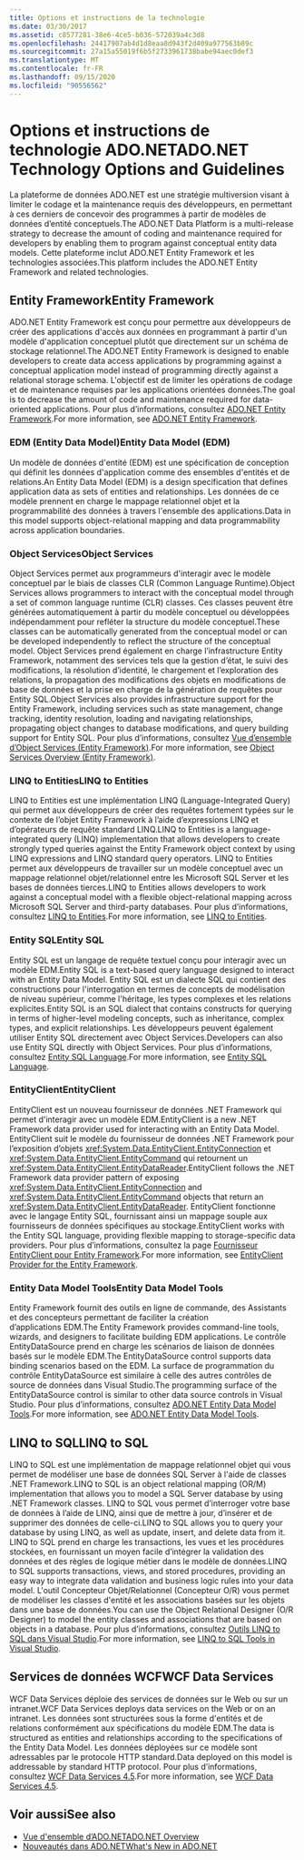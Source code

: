 ```yaml
---
title: Options et instructions de la technologie
ms.date: 03/30/2017
ms.assetid: c8577281-38e6-4ce5-b036-572039a4c3d8
ms.openlocfilehash: 24417907ab4d1d8eaa8d943f2d409a977563b89c
ms.sourcegitcommit: 27a15a55019f6b5f2733961738babe94aec0def3
ms.translationtype: MT
ms.contentlocale: fr-FR
ms.lasthandoff: 09/15/2020
ms.locfileid: "90556562"
---
```

# <a name="adonet-technology-options-and-guidelines"></a><span data-ttu-id="ea95b-102">Options et instructions de technologie ADO.NET</span><span class="sxs-lookup"><span data-stu-id="ea95b-102">ADO.NET Technology Options and Guidelines</span></span>

<span data-ttu-id="ea95b-103">La plateforme de données ADO.NET est une stratégie multiversion visant à limiter le codage et la maintenance requis des développeurs, en permettant à ces derniers de concevoir des programmes à partir de modèles de données d’entité conceptuels.</span><span class="sxs-lookup"><span data-stu-id="ea95b-103">The ADO.NET Data Platform is a multi-release strategy to decrease the amount of coding and maintenance required for developers by enabling them to program against conceptual entity data models.</span></span> <span data-ttu-id="ea95b-104">Cette plateforme inclut ADO.NET Entity Framework et les technologies associées.</span><span class="sxs-lookup"><span data-stu-id="ea95b-104">This platform includes the ADO.NET Entity Framework and related technologies.</span></span>  
  
## <a name="entity-framework"></a><span data-ttu-id="ea95b-105">Entity Framework</span><span class="sxs-lookup"><span data-stu-id="ea95b-105">Entity Framework</span></span>  
 <span data-ttu-id="ea95b-106">ADO.NET Entity Framework est conçu pour permettre aux développeurs de créer des applications d'accès aux données en programmant à partir d'un modèle d'application conceptuel plutôt que directement sur un schéma de stockage relationnel.</span><span class="sxs-lookup"><span data-stu-id="ea95b-106">The ADO.NET Entity Framework is designed to enable developers to create data access applications by programming against a conceptual application model instead of programming directly against a relational storage schema.</span></span> <span data-ttu-id="ea95b-107">L'objectif est de limiter les opérations de codage et de maintenance requises par les applications orientées données.</span><span class="sxs-lookup"><span data-stu-id="ea95b-107">The goal is to decrease the amount of code and maintenance required for data-oriented applications.</span></span> <span data-ttu-id="ea95b-108">Pour plus d’informations, consultez [ADO.NET Entity Framework](./ef/index.md).</span><span class="sxs-lookup"><span data-stu-id="ea95b-108">For more information, see [ADO.NET Entity Framework](./ef/index.md).</span></span>  
  
### <a name="entity-data-model-edm"></a><span data-ttu-id="ea95b-109">EDM (Entity Data Model)</span><span class="sxs-lookup"><span data-stu-id="ea95b-109">Entity Data Model (EDM)</span></span>  
 <span data-ttu-id="ea95b-110">Un modèle de données d'entité (EDM) est une spécification de conception qui définit les données d'application comme des ensembles d'entités et de relations.</span><span class="sxs-lookup"><span data-stu-id="ea95b-110">An Entity Data Model (EDM) is a design specification that defines application data as sets of entities and relationships.</span></span> <span data-ttu-id="ea95b-111">Les données de ce modèle prennent en charge le mappage relationnel objet et la programmabilité des données à travers l'ensemble des applications.</span><span class="sxs-lookup"><span data-stu-id="ea95b-111">Data in this model supports object-relational mapping and data programmability across application boundaries.</span></span>  
  
### <a name="object-services"></a><span data-ttu-id="ea95b-112">Object Services</span><span class="sxs-lookup"><span data-stu-id="ea95b-112">Object Services</span></span>  
 <span data-ttu-id="ea95b-113">Object Services permet aux programmeurs d'interagir avec le modèle conceptuel par le biais de classes CLR (Common Language Runtime).</span><span class="sxs-lookup"><span data-stu-id="ea95b-113">Object Services allows programmers to interact with the conceptual model through a set of common language runtime (CLR) classes.</span></span> <span data-ttu-id="ea95b-114">Ces classes peuvent être générées automatiquement à partir du modèle conceptuel ou développées indépendamment pour refléter la structure du modèle conceptuel.</span><span class="sxs-lookup"><span data-stu-id="ea95b-114">These classes can be automatically generated from the conceptual model or can be developed independently to reflect the structure of the conceptual model.</span></span> <span data-ttu-id="ea95b-115">Object Services prend également en charge l’infrastructure Entity Framework, notamment des services tels que la gestion d’état, le suivi des modifications, la résolution d’identité, le chargement et l’exploration des relations, la propagation des modifications des objets en modifications de base de données et la prise en charge de la génération de requêtes pour Entity SQL.</span><span class="sxs-lookup"><span data-stu-id="ea95b-115">Object Services also provides infrastructure support for the Entity Framework, including services such as state management, change tracking, identity resolution, loading and navigating relationships, propagating object changes to database modifications, and query building support for Entity SQL.</span></span> <span data-ttu-id="ea95b-116">Pour plus d’informations, consultez [Vue d’ensemble d’Object Services (Entity Framework)](/previous-versions/bb386871(v=vs.100)).</span><span class="sxs-lookup"><span data-stu-id="ea95b-116">For more information, see [Object Services Overview (Entity Framework)](/previous-versions/bb386871(v=vs.100)).</span></span>  
  
### <a name="linq-to-entities"></a><span data-ttu-id="ea95b-117">LINQ to Entities</span><span class="sxs-lookup"><span data-stu-id="ea95b-117">LINQ to Entities</span></span>  
 <span data-ttu-id="ea95b-118">LINQ to Entities est une implémentation LINQ (Language-Integrated Query) qui permet aux développeurs de créer des requêtes fortement typées sur le contexte de l’objet Entity Framework à l’aide d’expressions LINQ et d’opérateurs de requête standard LINQ.</span><span class="sxs-lookup"><span data-stu-id="ea95b-118">LINQ to Entities is a language-integrated query (LINQ) implementation that allows developers to create strongly typed queries against the Entity Framework object context by using LINQ expressions and LINQ standard query operators.</span></span> <span data-ttu-id="ea95b-119">LINQ to Entities permet aux développeurs de travailler sur un modèle conceptuel avec un mappage relationnel objet/relationnel entre les Microsoft SQL Server et les bases de données tierces.</span><span class="sxs-lookup"><span data-stu-id="ea95b-119">LINQ to Entities allows developers to work against a conceptual model with a flexible object-relational mapping across Microsoft SQL Server and third-party databases.</span></span> <span data-ttu-id="ea95b-120">Pour plus d’informations, consultez [LINQ to Entities](./ef/language-reference/linq-to-entities.md).</span><span class="sxs-lookup"><span data-stu-id="ea95b-120">For more information, see [LINQ to Entities](./ef/language-reference/linq-to-entities.md).</span></span>  
  
### <a name="entity-sql"></a><span data-ttu-id="ea95b-121">Entity SQL</span><span class="sxs-lookup"><span data-stu-id="ea95b-121">Entity SQL</span></span>  
 <span data-ttu-id="ea95b-122">Entity SQL est un langage de requête textuel conçu pour interagir avec un modèle EDM.</span><span class="sxs-lookup"><span data-stu-id="ea95b-122">Entity SQL is a text-based query language designed to interact with an Entity Data Model.</span></span> <span data-ttu-id="ea95b-123">Entity SQL est un dialecte SQL qui contient des constructions pour l'interrogation en termes de concepts de modélisation de niveau supérieur, comme l'héritage, les types complexes et les relations explicites.</span><span class="sxs-lookup"><span data-stu-id="ea95b-123">Entity SQL is an SQL dialect that contains constructs for querying in terms of higher-level modeling concepts, such as inheritance, complex types, and explicit relationships.</span></span> <span data-ttu-id="ea95b-124">Les développeurs peuvent également utiliser Entity SQL directement avec Object Services.</span><span class="sxs-lookup"><span data-stu-id="ea95b-124">Developers can also use Entity SQL directly with Object Services.</span></span> <span data-ttu-id="ea95b-125">Pour plus d’informations, consultez [Entity SQL Language](./ef/language-reference/entity-sql-language.md).</span><span class="sxs-lookup"><span data-stu-id="ea95b-125">For more information, see [Entity SQL Language](./ef/language-reference/entity-sql-language.md).</span></span>  
  
### <a name="entityclient"></a><span data-ttu-id="ea95b-126">EntityClient</span><span class="sxs-lookup"><span data-stu-id="ea95b-126">EntityClient</span></span>  
 <span data-ttu-id="ea95b-127">EntityClient est un nouveau fournisseur de données .NET Framework qui permet d'interagir avec un modèle EDM.</span><span class="sxs-lookup"><span data-stu-id="ea95b-127">EntityClient is a new .NET Framework data provider used for interacting with an Entity Data Model.</span></span> <span data-ttu-id="ea95b-128">EntityClient suit le modèle du fournisseur de données .NET Framework pour l’exposition d’objets <xref:System.Data.EntityClient.EntityConnection> et <xref:System.Data.EntityClient.EntityCommand> qui retournent un <xref:System.Data.EntityClient.EntityDataReader>.</span><span class="sxs-lookup"><span data-stu-id="ea95b-128">EntityClient follows the .NET Framework data provider pattern of exposing <xref:System.Data.EntityClient.EntityConnection> and <xref:System.Data.EntityClient.EntityCommand> objects that return an <xref:System.Data.EntityClient.EntityDataReader>.</span></span> <span data-ttu-id="ea95b-129">EntityClient fonctionne avec le langage Entity SQL, fournissant ainsi un mappage souple aux fournisseurs de données spécifiques au stockage.</span><span class="sxs-lookup"><span data-stu-id="ea95b-129">EntityClient works with the Entity SQL language, providing flexible mapping to storage-specific data providers.</span></span> <span data-ttu-id="ea95b-130">Pour plus d’informations, consultez la page [Fournisseur EntityClient pour Entity Framework](./ef/entityclient-provider-for-the-entity-framework.md).</span><span class="sxs-lookup"><span data-stu-id="ea95b-130">For more information, see [EntityClient Provider for the Entity Framework](./ef/entityclient-provider-for-the-entity-framework.md).</span></span>  
  
### <a name="entity-data-model-tools"></a><span data-ttu-id="ea95b-131">Entity Data Model Tools</span><span class="sxs-lookup"><span data-stu-id="ea95b-131">Entity Data Model Tools</span></span>  
 <span data-ttu-id="ea95b-132">Entity Framework fournit des outils en ligne de commande, des Assistants et des concepteurs permettant de faciliter la création d’applications EDM.</span><span class="sxs-lookup"><span data-stu-id="ea95b-132">The Entity Framework provides command-line tools, wizards, and designers to facilitate building EDM applications.</span></span> <span data-ttu-id="ea95b-133">Le contrôle EntityDataSource prend en charge les scénarios de liaison de données basés sur le modèle EDM.</span><span class="sxs-lookup"><span data-stu-id="ea95b-133">The EntityDataSource control supports data binding scenarios based on the EDM.</span></span> <span data-ttu-id="ea95b-134">La surface de programmation du contrôle EntityDataSource est similaire à celle des autres contrôles de source de données dans Visual Studio.</span><span class="sxs-lookup"><span data-stu-id="ea95b-134">The programming surface of the EntityDataSource control is similar to other data source controls in Visual Studio.</span></span> <span data-ttu-id="ea95b-135">Pour plus d’informations, consultez [ADO.NET Entity Data Model Tools](/previous-versions/dotnet/netframework-4.0/bb399249(v=vs.100)).</span><span class="sxs-lookup"><span data-stu-id="ea95b-135">For more information, see [ADO.NET Entity Data Model Tools](/previous-versions/dotnet/netframework-4.0/bb399249(v=vs.100)).</span></span>  
  
## <a name="linq-to-sql"></a><span data-ttu-id="ea95b-136">LINQ to SQL</span><span class="sxs-lookup"><span data-stu-id="ea95b-136">LINQ to SQL</span></span>  
 <span data-ttu-id="ea95b-137">LINQ to SQL est une implémentation de mappage relationnel objet qui vous permet de modéliser une base de données SQL Server à l'aide de classes .NET Framework.</span><span class="sxs-lookup"><span data-stu-id="ea95b-137">LINQ to SQL is an object relational mapping (OR/M) implementation that allows you to model a SQL Server database by using .NET Framework classes.</span></span> <span data-ttu-id="ea95b-138">LINQ to SQL vous permet d’interroger votre base de données à l’aide de LINQ, ainsi que de mettre à jour, d’insérer et de supprimer des données de celle-ci.</span><span class="sxs-lookup"><span data-stu-id="ea95b-138">LINQ to SQL allows you to query your database by using LINQ, as well as update, insert, and delete data from it.</span></span> <span data-ttu-id="ea95b-139">LINQ to SQL prend en charge les transactions, les vues et les procédures stockées, en fournissant un moyen facile d’intégrer la validation des données et des règles de logique métier dans le modèle de données.</span><span class="sxs-lookup"><span data-stu-id="ea95b-139">LINQ to SQL supports transactions, views, and stored procedures, providing an easy way to integrate data validation and business logic rules into your data model.</span></span> <span data-ttu-id="ea95b-140">L'outil Concepteur Objet/Relationnel (Concepteur O/R) vous permet de modéliser les classes d'entité et les associations basées sur les objets dans une base de données.</span><span class="sxs-lookup"><span data-stu-id="ea95b-140">You can use the Object Relational Designer (O/R Designer) to model the entity classes and associations that are based on objects in a database.</span></span> <span data-ttu-id="ea95b-141">Pour plus d’informations, consultez [Outils LINQ to SQL dans Visual Studio](/visualstudio/data-tools/linq-to-sql-tools-in-visual-studio2).</span><span class="sxs-lookup"><span data-stu-id="ea95b-141">For more information, see [LINQ to SQL Tools in Visual Studio](/visualstudio/data-tools/linq-to-sql-tools-in-visual-studio2).</span></span>  
  
## <a name="wcf-data-services"></a><span data-ttu-id="ea95b-142">Services de données WCF</span><span class="sxs-lookup"><span data-stu-id="ea95b-142">WCF Data Services</span></span>  
 <span data-ttu-id="ea95b-143">WCF Data Services déploie des services de données sur le Web ou sur un intranet.</span><span class="sxs-lookup"><span data-stu-id="ea95b-143">WCF Data Services deploys data services on the Web or on an intranet.</span></span> <span data-ttu-id="ea95b-144">Les données sont structurées sous la forme d'entités et de relations conformément aux spécifications du modèle EDM.</span><span class="sxs-lookup"><span data-stu-id="ea95b-144">The data is structured as entities and relationships according to the specifications of the Entity Data Model.</span></span> <span data-ttu-id="ea95b-145">Les données déployées sur ce modèle sont adressables par le protocole HTTP standard.</span><span class="sxs-lookup"><span data-stu-id="ea95b-145">Data deployed on this model is addressable by standard HTTP protocol.</span></span> <span data-ttu-id="ea95b-146">Pour plus d’informations, consultez [WCF Data Services 4.5](../wcf/index.md).</span><span class="sxs-lookup"><span data-stu-id="ea95b-146">For more information, see [WCF Data Services 4.5](../wcf/index.md).</span></span>  
  
## <a name="see-also"></a><span data-ttu-id="ea95b-147">Voir aussi</span><span class="sxs-lookup"><span data-stu-id="ea95b-147">See also</span></span>

- [<span data-ttu-id="ea95b-148">Vue d'ensemble d’ADO.NET</span><span class="sxs-lookup"><span data-stu-id="ea95b-148">ADO.NET Overview</span></span>](ado-net-overview.md)
- [<span data-ttu-id="ea95b-149">Nouveautés dans ADO.NET</span><span class="sxs-lookup"><span data-stu-id="ea95b-149">What's New in ADO.NET</span></span>](whats-new.md)
